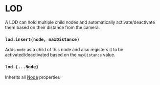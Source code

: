 # LOD

A LOD can hold multiple child nodes and automatically activate/deactivate them based on their distance from the camera.

### `lod.insert(node, maxDistance)`

Adds `node` as a child of this node and also registers it to be activated/deactivated based on the `maxDistance` value.

### `lod.{...Node}`

Inherits all [Node](/docs/ref/Node.md) properties


